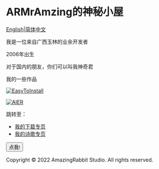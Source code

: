 <head>
<link rel="stylesheet" type="text/css" href="font.css">
</head>

# ARMrAmzing的神秘小屋

[English](https://armramzing.github.io/en-us)\|[简体中文](https://armramzing.github.io)

我是一位来自广西玉林的业余开发者

2006年出生

对于国内的朋友，你们可以叫我神奇君

我的一些作品

[![EasyToInstall](https://github-readme-stats.vercel.app/api/pin/?username=AmazingRabbit-Studio&repo=EasyToInstall&theme=dark)](https://github.com/AmazingRabbit-Studio/EasyToInstall)

[![AIER](https://github-readme-stats.vercel.app/api/pin/?username=AmazingRabbit-Studio&repo=Anti-internal-Energy-Revolution&theme=dark)](https://github.com/AmazingRabbit-Studio/Anti-internal-Energy-Revolution)

跳转至：

- [我的下载专页](https://armramzing.github.io/downloads)
- [我的诗歌专页](https://armramzing.github.io/poems)

<button type="button" onclick="alert('欢迎!')">点我!</button>

<footer>
  <p>Copyright © 2022 AmazingRabbit Studio. All rights reserved.<p/>
<footer/>
